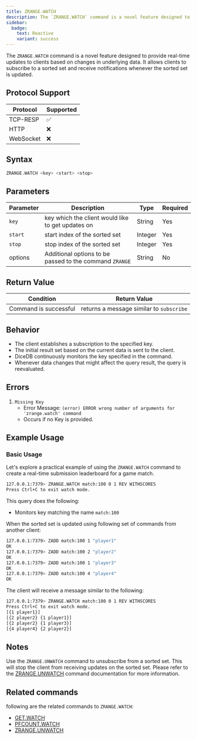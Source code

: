 ```yaml
---
title: ZRANGE.WATCH
description: The `ZRANGE.WATCH` command is a novel feature designed to provide real-time updates to clients based on changes in underlying data.
sidebar:
  badge:
    text: Reactive
    variant: success
---
```


The `ZRANGE.WATCH` command is a novel feature designed to provide real-time updates to clients based on changes in underlying data.
It allows clients to subscribe to a sorted set and receive notifications whenever the sorted set is updated.

## Protocol Support

| Protocol  | Supported |
| --------- | --------- |
| TCP-RESP  | ✅        |
| HTTP      | ❌        |
| WebSocket | ❌        |

## Syntax

```bash
ZRANGE.WATCH <key> <start> <stop>
```

## Parameters

| Parameter | Description                                             | Type    | Required |
| --------- | ------------------------------------------------------- | ------- | -------- |
| `key`     | key which the client would like to get updates on       | String  | Yes      |
| `start`   | start index of the sorted set                           | Integer | Yes      |
| `stop`    | stop index of the sorted set                            | Integer | Yes      |
| options   | Additional options to be passed to the command `ZRANGE` | String  | No       |

## Return Value

| Condition             | Return Value                             |
| --------------------- | ---------------------------------------- |
| Command is successful | returns a message similar to `subscribe` |

## Behavior

- The client establishes a subscription to the specified key.
- The initial result set based on the current data is sent to the client.
- DiceDB continuously monitors the key specified in the command.
- Whenever data changes that might affect the query result, the query is reevaluated.

## Errors

1. `Missing Key`
   - Error Message: `(error) ERROR wrong number of arguments for 'zrange.watch' command`
   - Occurs if no Key is provided.

## Example Usage

### Basic Usage

Let's explore a practical example of using the `ZRANGE.WATCH` command to create a real-time submission leaderboard for a game match.

```bash
127.0.0.1:7379> ZRANGE.WATCH match:100 0 1 REV WITHSCORES
Press Ctrl+C to exit watch mode.

```

This query does the following:

- Monitors key matching the name `match:100`

When the sorted set is updated using following set of commands from another client:

```bash
127.0.0.1:7379> ZADD match:100 1 "player1"
OK
127.0.0.1:7379> ZADD match:100 2 "player2"
OK
127.0.0.1:7379> ZADD match:100 1 "player3"
OK
127.0.0.1:7379> ZADD match:100 4 "player4"
OK
```

The client will receive a message similar to the following:

```bash
127.0.0.1:7379> ZRANGE.WATCH match:100 0 1 REV WITHSCORES
Press Ctrl+C to exit watch mode.
[{1 player1}]
[{2 player2} {1 player1}]
[{2 player2} {1 player3}]
[{4 player4} {2 player2}]
```

## Notes

Use the `ZRANGE.UNWATCH` command to unsubscribe from a sorted set. This will stop the client from receiving updates on the sorted set. Please refer to
the [ZRANGE.UNWATCH](/commands/zrangeunwatch) command documentation for more information.

## Related commands

following are the related commands to `ZRANGE.WATCH`:

- [GET.WATCH](/commands/getwatch)
- [PFCOUNT.WATCH](/commands/pfcountwatch)
- [ZRANGE.UNWATCH](/commands/zrangeunwatch)
